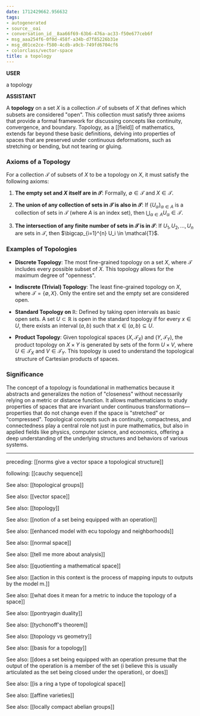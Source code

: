 ```yaml
---
date: 1712429662.956632
tags:
- autogenerated
- source__oai
- conversation_id__8aa66f69-63b6-476a-ac33-f50e677ceb6f
- msg_aaa254f6-0f0d-458f-a34b-d7f85226b31e
- msg_d01ce2ce-f580-4cdb-a9cb-749fd6704cf6
- colorclass/vector-space
title: a topology
---
```


**USER**

a topology


**ASSISTANT**

A **topology** on a set $X$ is a collection $\mathcal{T}$ of subsets of $X$ that defines which subsets are considered "open". This collection must satisfy three axioms that provide a formal framework for discussing concepts like continuity, convergence, and boundary. Topology, as a [[field]] of mathematics, extends far beyond these basic definitions, delving into properties of spaces that are preserved under continuous deformations, such as stretching or bending, but not tearing or gluing.

### Axioms of a Topology

For a collection $\mathcal{T}$ of subsets of $X$ to be a topology on $X$, it must satisfy the following axioms:

1. **The empty set and $X$ itself are in $\mathcal{T}$**: Formally, $\emptyset \in \mathcal{T}$ and $X \in \mathcal{T}$.
   
2. **The union of any collection of sets in $\mathcal{T}$ is also in $\mathcal{T}$**: If $\{U_\alpha\}_{\alpha \in A}$ is a collection of sets in $\mathcal{T}$ (where $A$ is an index set), then $\bigcup_{\alpha \in A} U_\alpha \in \mathcal{T}$.
   
3. **The intersection of any finite number of sets in $\mathcal{T}$ is in $\mathcal{T}$**: If $U_1, U_2, ..., U_n$ are sets in $\mathcal{T}$, then $\bigcap_{i=1}^{n} U_i \in \mathcal{T}$.

### Examples of Topologies

- **Discrete Topology**: The most fine-grained topology on a set $X$, where $\mathcal{T}$ includes every possible subset of $X$. This topology allows for the maximum degree of "openness".

- **Indiscrete (Trivial) Topology**: The least fine-grained topology on $X$, where $\mathcal{T} = \{\emptyset, X\}$. Only the entire set and the empty set are considered open.

- **Standard Topology on $\mathbb{R}$**: Defined by taking open intervals as basic open sets. A set $U \subset \mathbb{R}$ is open in the standard topology if for every $x \in U$, there exists an interval $(a, b)$ such that $x \in (a, b) \subseteq U$.

- **Product Topology**: Given topological spaces $(X, \mathcal{T}_X)$ and $(Y, \mathcal{T}_Y)$, the product topology on $X \times Y$ is generated by sets of the form $U \times V$, where $U \in \mathcal{T}_X$ and $V \in \mathcal{T}_Y$. This topology is used to understand the topological structure of Cartesian products of spaces.

### Significance

The concept of a topology is foundational in mathematics because it abstracts and generalizes the notion of "closeness" without necessarily relying on a metric or distance function. It allows mathematicians to study properties of spaces that are invariant under continuous transformations—properties that do not change even if the space is "stretched" or "compressed". Topological concepts such as continuity, compactness, and connectedness play a central role not just in pure mathematics, but also in applied fields like physics, computer science, and economics, offering a deep understanding of the underlying structures and behaviors of various systems.


---

preceding: [[norms give a vector space a topological structure]]  


following: [[cauchy sequence]]

See also: [[topological groups]]


See also: [[vector space]]


See also: [[topology]]


See also: [[notion of a set being equipped with an operation]]


See also: [[enhanced model with ecu topology and neighborhoods]]


See also: [[normal space]]


See also: [[tell me more about analysis]]


See also: [[quotienting a mathematical space]]


See also: [[action in this context is the process of mapping inputs to outputs by the model m.]]


See also: [[what does it mean for a metric to induce the topology of a space]]


See also: [[pontryagin duality]]


See also: [[tychonoff's theorem]]


See also: [[topology vs geometry]]


See also: [[basis for a topology]]


See also: [[does a set being equipped with an operation presume that the output of the operation is a member of the set (i believe this is usually articulated as the set being closed under the operation), or does]]


See also: [[is a ring a type of topological space]]


See also: [[affine varieties]]


See also: [[locally compact abelian groups]]